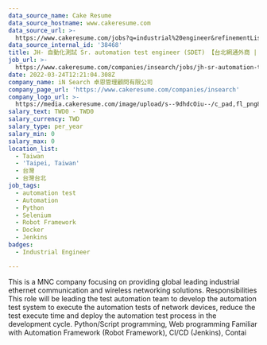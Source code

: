 ```yaml
---
data_source_name: Cake Resume
data_source_hostname: www.cakeresume.com
data_source_url: >-
  https://www.cakeresume.com/jobs?q=industrial%20engineer&refinementList%5Blang_name%5D%5B0%5D=English&refinementList%5Bsalary_type%5D=per_year
data_source_internal_id: '38468'
title: JH- 自動化測試 Sr. automation test engineer (SDET) 【台北網通外商 | 長期發展】
job_url: >-
  https://www.cakeresume.com/companies/insearch/jobs/jh-sr-automation-test-engineer-sdet
date: 2022-03-24T12:21:04.308Z
company_name: iN Search 卓恩管理顧問有限公司
company_page_url: 'https://www.cakeresume.com/companies/insearch'
company_logo_url: >-
  https://media.cakeresume.com/image/upload/s--9dhdcOiu--/c_pad,fl_png8,h_200,w_200/v1610522688/ppnzb1veba43cha2rznf.png
salary_text: TWD0 - TWD0
salary_currency: TWD
salary_type: per_year
salary_min: 0
salary_max: 0
location_list:
  - Taiwan
  - 'Taipei, Taiwan'
  - 台灣
  - 台灣台北
job_tags:
  - automation test
  - Automation
  - Python
  - Selenium
  - Robot Framework
  - Docker
  - Jenkins
badges:
  - Industrial Engineer

---
```


This is a MNC company focusing on providing global leading industrial ethernet communication and wireless networking solutions. Responsibilities This role will be leading the test automation team to develop the automation test system to execute the automation tests of network devices, reduce the test execute time and deploy the automation test process in the development cycle. Python/Script programming, Web programming Familiar with Automation Framework (Robot Framework), CI/CD (Jenkins), Contai